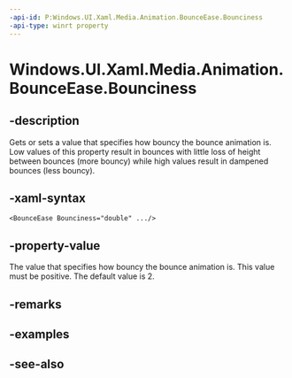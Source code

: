 ```yaml
---
-api-id: P:Windows.UI.Xaml.Media.Animation.BounceEase.Bounciness
-api-type: winrt property
---
```


<!-- Property syntax
public double Bounciness { get;  set; }
-->

# Windows.UI.Xaml.Media.Animation.BounceEase.Bounciness

## -description
Gets or sets a value that specifies how bouncy the bounce animation is. Low values of this property result in bounces with little loss of height between bounces (more bouncy) while high values result in dampened bounces (less bouncy).



## -xaml-syntax
```xaml
<BounceEase Bounciness="double" .../>
```


## -property-value
The value that specifies how bouncy the bounce animation is. This value must be positive. The default value is 2.

## -remarks

## -examples

## -see-also
